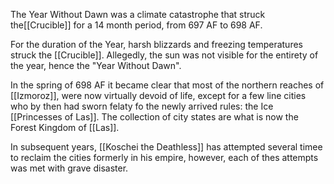 The Year Without Dawn was a climate catastrophe that struck the[[Crucible]] for a 14 month period, from 697 AF to 698 AF. 

For the duration of the Year, harsh blizzards and freezing temperatures struck the [[Crucible]]. Allegedly, the sun was not visible for the entirety of the year, hence the "Year Without Dawn".

In the spring of 698 AF it became clear that most of the northern reaches of [[Izmoroz]], were now virtually devoid of life, except for a few line cities who by then had sworn felaty fo the newly arrived rules: the Ice [[Princesses of Las]]. The collection of city states are what is now the Forest Kingdom of [[Las]].

In subsequent years, [[Koschei the Deathless]] has attempted several timee to reclaim the cities formerly in his empire, however, each of thes attempts was met with grave disaster.